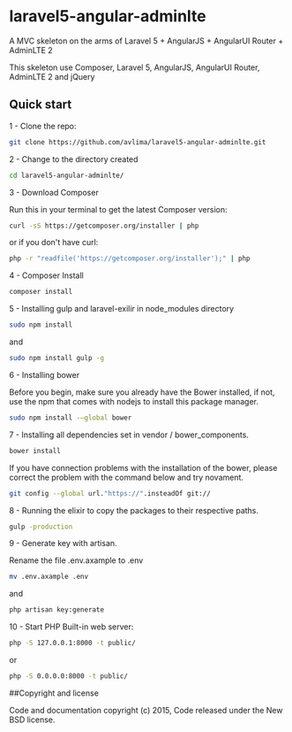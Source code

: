 # laravel5-angular-adminlte
A MVC skeleton on the arms of Laravel 5 + AngularJS + AngularUI Router + AdminLTE 2

This skeleton use Composer, Laravel 5, AngularJS, AngularUI Router, AdminLTE 2 and jQuery

## Quick start

1 - Clone the repo:

```bash
git clone https://github.com/avlima/laravel5-angular-adminlte.git
```

2 - Change to the directory created

```bash
cd laravel5-angular-adminlte/
```

3 - Download Composer

Run this in your terminal to get the latest Composer version:

```bash
curl -sS https://getcomposer.org/installer | php
```

or if you don't have curl:

```bash
php -r "readfile('https://getcomposer.org/installer');" | php
```

4 - Composer Install

```bash
composer install
```

5 - Installing gulp and laravel-exilir in node_modules directory

```bash
sudo npm install
```

and

```bash
sudo npm install gulp -g
```

6 - Installing bower

Before you begin, make sure you already have the Bower installed, if not, use the npm that comes with nodejs to install this package manager.

```bash
sudo npm install -–global bower
```

7 - Installing all dependencies set in vendor / bower_components.

```bash
bower install
```

If you have connection problems with the installation of the bower, please correct the problem with the command below and try novament.

```bash
git config --global url."https://".insteadOf git://
```

8 - Running the elixir to copy the packages to their respective paths.

```bash
gulp -production
```

9 - Generate key with artisan.


Rename the file .env.axample to .env

```bash
mv .env.axample .env
```

and

```bash
php artisan key:generate
```

10 - Start PHP Built-in web server:

```bash
php -S 127.0.0.1:8000 -t public/
```

or

```bash
php -S 0.0.0.0:8000 -t public/
```

##Copyright and license

Code and documentation copyright (c) 2015, Code released under the New BSD license.
